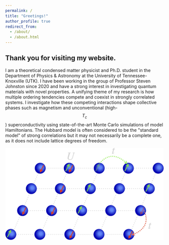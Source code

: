 ```yaml
---
permalink: /
title: "Greetings!"
author_profile: true
redirect_from: 
  - /about/
  - /about.html
---
```


Thank you for visiting my website.
------
I am a theoretical condensed matter physicist and Ph.D. student in the Department of Physics & Astronomy at the University of Tennessee-Knoxville (UTK). I have been working in the group of Professor Steven Johnston since 2020 and have a strong interest in investigating quantum materials with novel properties. A unifying theme of my research is how multiple ordering tendencies compete and coexist in strongly correlated systems. I investigate how these competing interactions shape collective phases such as magnetism and unconventional (high-$$T_c$$) superconductivity using state-of-the-art Monte Carlo simulations of model Hamiltonians. The Hubbard model is often considered to be the "standard model" of strong correlations but it may not necessarily be a complete one, as it does not include lattice degrees of freedom.

![](/images/hubbard_model.png)
